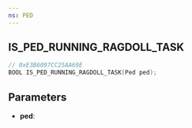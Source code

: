 ```yaml
---
ns: PED
---
```

## IS_PED_RUNNING_RAGDOLL_TASK

```c
// 0xE3B6097CC25AA69E
BOOL IS_PED_RUNNING_RAGDOLL_TASK(Ped ped);
```

## Parameters
* **ped**:
